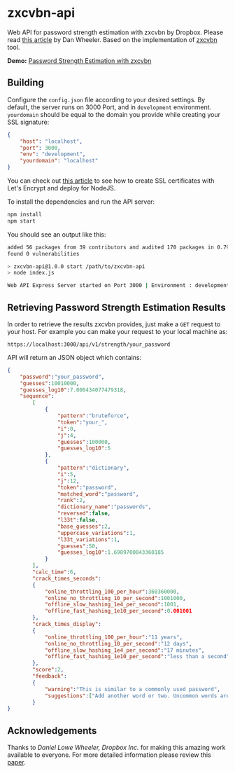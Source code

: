 # zxcvbn-api
Web API for password strength estimation with zxcvbn by Dropbox. Please read [this article](https://dropbox.tech/security/zxcvbn-realistic-password-strength-estimation) by Dan Wheeler. Based on the implementation of [zxcvbn](https://github.com/dropbox/zxcvbn) tool.

**Demo:** [Password Strength Estimation with zxcvbn](https://strength.merterdemir.com/)

## Building
Configure the `config.json` file according to your desired settings. By default, the server runs on 3000 Port, and in `development` environment. `yourdomain` should be equal to the domain you provide while creating your SSL signature:

```json
{
    "host": "localhost",
    "port": 3000,
    "env": "development",
    "yourdomain": "localhost"
}
```

You can check out [this article](https://itnext.io/node-express-letsencrypt-generate-a-free-ssl-certificate-and-run-an-https-server-in-5-minutes-a730fbe528ca) to see how to create SSL certificates with Let's Encrypt and deploy for NodeJS.

To install the dependencies and run the API server:

```bash
npm install
npm start
```

You should see an output like this:

```bash
added 56 packages from 39 contributors and audited 170 packages in 0.792s
found 0 vulnerabilities
```

```bash
> zxcvbn-api@1.0.0 start /path/to/zxcvbn-api
> node index.js

Web API Express Server started on Port 3000 | Environment : development
```

## Retrieving Password Strength Estimation Results

In order to retrieve the results zxcvbn provides, just make a `GET` request to your host. For example you can make your request to your local machine as:

```
https://localhost:3000/api/v1/strength/your_password
```

API will return an JSON object which contains:

```json
{
	"password":"your_password",
	"guesses":10010000,
	"guesses_log10":7.000434077479318,
	"sequence":
		[
			{
				"pattern":"bruteforce",
				"token":"your_",
				"i":0,
				"j":4,
				"guesses":100000,
				"guesses_log10":5
			},
			{
				"pattern":"dictionary",
				"i":5,
				"j":12,
				"token":"password",
				"matched_word":"password",
				"rank":2,
				"dictionary_name":"passwords",
				"reversed":false,
				"l33t":false,
				"base_guesses":2,
				"uppercase_variations":1,
				"l33t_variations":1,
				"guesses":50,
				"guesses_log10":1.6989700043360185
			}
		],
		"calc_time":6,
		"crack_times_seconds":
		{
			"online_throttling_100_per_hour":360360000,
			"online_no_throttling_10_per_second":1001000,
			"offline_slow_hashing_1e4_per_second":1001,
			"offline_fast_hashing_1e10_per_second":0.001001
		},
		"crack_times_display":
		{
			"online_throttling_100_per_hour":"11 years",
			"online_no_throttling_10_per_second":"12 days",
			"offline_slow_hashing_1e4_per_second":"17 minutes",
			"offline_fast_hashing_1e10_per_second":"less than a second"
		},
		"score":2,
		"feedback":
		{
			"warning":"This is similar to a commonly used password",
			"suggestions":["Add another word or two. Uncommon words are better."]
		}
}
```

## Acknowledgements

Thanks to _Daniel Lowe Wheeler, Dropbox Inc._ for making this amazing work available to everyone. For more detailed information please review this [paper](https://www.usenix.org/conference/usenixsecurity16/technical-sessions/presentation/wheeler).